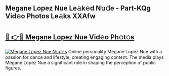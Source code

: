 ## Megane Lopez Nue Le𝚊k𝚎d N𝚞𝚍e - Part-KQg Vid𝚎o Photos Le𝚊ks XXAfw

# <h2><a href="http://fb8488.evod.top/?m=Megane+Lopez+Nue">🔗 👉🔴 Megane Lopez Nue Vid𝚎o Ph𝚘t𝚘s</a></h2>

[![Megane Lopez Nue N𝚞d𝚎s](https://i.imgur.com/8V9OHl7.gif)](http://fb8488.evod.top/?m=Megane+Lopez+Nue)
Online personality Megane Lopez Nue with a passion for dance and lifestyle, creating engaging content. The media plays Megane Lopez Nue a significant role in shaping the perception of public figures. 
